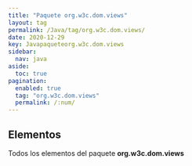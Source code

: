 ```yaml
---
title: "Paquete org.w3c.dom.views"
layout: tag
permalink: /Java/tag/org.w3c.dom.views/
date: 2020-12-29
key: Javapaqueteorg.w3c.dom.views
sidebar: 
  nav: java
aside: 
  toc: true
pagination: 
  enabled: true
  tag: "org.w3c.dom.views"
  permalink: /:num/
---
```


<h2>Elementos</h2>
Todos los elementos del paquete <strong>org.w3c.dom.views</strong>
